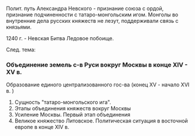Полит. путь Александра Невского - признание союза с ордой, признание подчиненности с татаро-монгольским игом.
Монголы во внутренние дела русских княжеств не лезут, поддерживали связь с князьями. 

1240 г. - Невская Битва
Ледовое побоище.

След. тема: 

### Объединение земель с-в Руси вокруг Москвы в конце XIV - XV в.

Образование единого централизованного гос-ва (конец XV - начало XVI в. )

1. Сущность "татаро-монгольского ига".
2. Этапы объединения княжеств вокруг Москвы
3. Усиление Москвы. Первый этап объединения
4. Великое княжество Литовское. Политическая ситуация в восточной европе в конце XIV в.
 